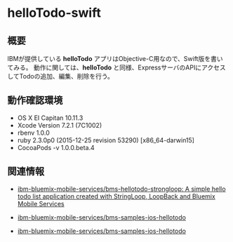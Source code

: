 # helloTodo-swift

## 概要

IBMが提供している **helloTodo** アプリはObjective-C用なので、Swift版を書いてみる。
動作に関しては、**helloTodo** と同様、ExpressサーバのAPIにアクセスしてTodoの追加、編集、削除を行う。

## 動作確認環境

- OS X EI Capitan 10.11.3
- Xcode Version 7.2.1 (7C1002)
- rbenv 1.0.0
- ruby 2.3.0p0 (2015-12-25 revision 53290) [x86_64-darwin15]
- CocoaPods -v 1.0.0.beta.4


## 関連情報

- [ibm-bluemix-mobile-services/bms-hellotodo-strongloop: A simple hello todo list application created with StringLoop, LoopBack and Bluemix Mobile Services](https://github.com/ibm-bluemix-mobile-services/bms-hellotodo-strongloop)

- [ibm-bluemix-mobile-services/bms-samples-ios-hellotodo](https://github.com/ibm-bluemix-mobile-services/bms-samples-ios-hellotodo)
- [ibm-bluemix-mobile-services/bms-samples-ios-hellotodo](https://github.com/ibm-bluemix-mobile-services/bms-samples-ios-hellotodo#download-the-hellotodo-sample)
